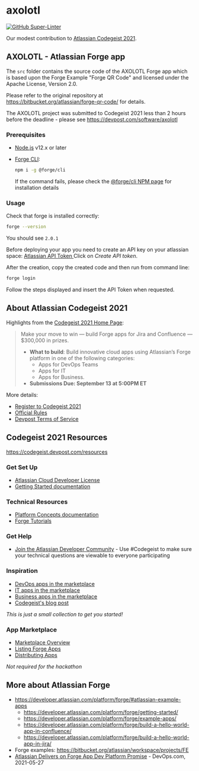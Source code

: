 # axolotl

[![GitHub Super-Linter](https://github.com/aquariophilie/axolotl/workflows/Lint%20Code%20Base/badge.svg)](https://github.com/marketplace/actions/super-linter)

Our modest contribution to [Atlassian Codegeist 2021](https://codegeist.devpost.com/).

## AXOLOTL - Atlassian Forge app

The `src` folder contains the source code of the AXOLOTL Forge app
which is based upon the Forge Example "Forge QR Code"
and licensed under the Apache License, Version 2.0.

Please refer to the original repository at <https://bitbucket.org/atlassian/forge-qr-code/> for details.

The AXOLOTL project was submitted to Codegeist 2021 less than 2 hours before the deadline - please see <https://devpost.com/software/axolotl>

### Prerequisites

* [Node.js](https://nodejs.org/) v12.x or later
* [Forge CLI](https://www.npmjs.com/package/@forge/cli):

  ```bash
  npm i -g @forge/cli
  ```

  If the command fails, please check the
  [@forge/cli NPM page](https://www.npmjs.com/package/@forge/cli)
  for installation details

### Usage

Check that forge is installed correctly:

```bash
forge --version
```
You should see ```2.0.1```

Before deploying your app you need to create an API key on your atlassian space:
[Atlassian API Token ](https://id.atlassian.com/manage/api-tokens)
Click on *Create API token*.

After the creation, copy the created code and then run from command line:
```bash
forge login
```

Follow the steps displayed and insert the API Token when requested.

## About Atlassian Codegeist 2021

Highlights from the [Codegeist 2021 Home Page](https://codegeist.devpost.com/):

> Make your move to win — build Forge apps for Jira and Confluence — $300,000 in prizes.
>
> * **What to build**: Build innovative cloud apps using Atlassian’s Forge platform in one of the following categories:
>   - Apps for DevOps Teams
>   - Apps for IT
>   - Apps for Business.
> * **Submissions Due: September 13 at 5:00PM ET**

More details:

* [Register to Codegeist 2021](https://codegeist.devpost.com/register)
* [Official Rules](https://codegeist.devpost.com/rules)
* [Devpost Terms of Service](https://info.devpost.com/terms)

## Codegeist 2021 Resources

<https://codegeist.devpost.com/resources>

### Get Set Up

* [Atlassian Cloud Developer License](https://developer.atlassian.com/cloud/)
* [Getting Started documentation](https://developer.atlassian.com/platform/forge/getting-started/)

### Technical Resources

* [Platform Concepts documentation](https://developer.atlassian.com/platform/forge/debugging/)
* [Forge Tutorials](https://developer.atlassian.com/platform/forge/tutorials-and-guides/)

### Get Help

* [Join the Atlassian Developer Community](https://community.developer.atlassian.com/c/forge/45?utm_source=partner&utm_medium=unpaid-soc%5B%E2%80%A6%5DF:awareness*C:blog*W:devpost*H:fy22q1*I:codegeist21*) - Use #Codegeist to make sure your technical questions are viewable to everyone participating

### Inspiration

* [DevOps apps in the marketplace](https://marketplace.atlassian.com/categories/devops)
* [IT apps in the marketplace](https://marketplace.atlassian.com/categories/it-service-management)
* [Business apps in the marketplace](https://marketplace.atlassian.com/categories/document-management)
* [Codegeist's blog post](https://blog.developer.atlassian.com/codegeist-2021-announcement/?utm_source=partner&utm_me%5B%E2%80%A6%5Dm*F:awareness*C:blog*W:devpost*H:fy22q1*I:codegeist21*)

_This is just a small collection to get you started!_

### App Marketplace

* [Marketplace Overview](https://developer.atlassian.com/platform/marketplace/)
* [Listing Forge Apps](https://developer.atlassian.com/platform/marketplace/listing-forge-apps/)
* [Distributing Apps](https://developer.atlassian.com/platform/forge/distribute-your-apps/)

_Not required for the hackathon_


## More about Atlassian Forge

* <https://developer.atlassian.com/platform/forge/#atlassian-example-apps>
  - <https://developer.atlassian.com/platform/forge/getting-started/>
  - <https://developer.atlassian.com/platform/forge/example-apps/>
  - <https://developer.atlassian.com/platform/forge/build-a-hello-world-app-in-confluence/>
  - <https://developer.atlassian.com/platform/forge/build-a-hello-world-app-in-jira/>
* Forge examples: <https://bitbucket.org/atlassian/workspace/projects/FE>
* [Atlassian Delivers on Forge App Dev Platform Promise](https://devops.com/atlassian-delivers-on-forge-app-dev-platform-promise/) - DevOps.com, 2021-05-27

<!-- EOF -->
